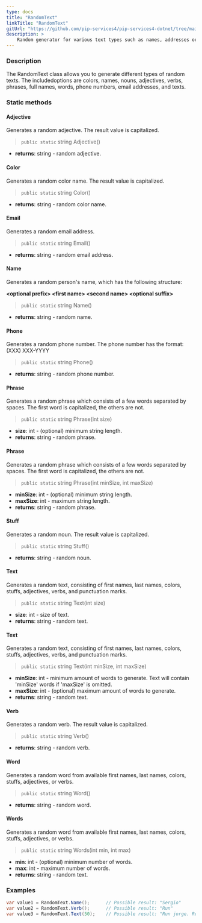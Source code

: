 ```yaml
---
type: docs
title: "RandomText"
linkTitle: "RandomText"
gitUrl: "https://github.com/pip-services4/pip-services4-dotnet/tree/main/pip-services4-data-dotnet"
description: >
    Random generator for various text types such as names, addresses or phone numbers.
---
```


### Description

The RandomText class allows you to generate different types of random texts. The includedoptions are colors, names, nouns, adjectives, verbs, phrases, full names, words, phone numbers, email addresses, and texts.


### Static methods

#### Adjective
Generates a random adjective.
The result value is capitalized.

> `public static` string Adjective() 

- **returns**: string - random adjective.

#### Color
Generates a random color name.
The result value is capitalized.

> `public static` string Color()

- **returns**: string - random color name.

#### Email
Generates a random email address.

> `public static` string Email()

- **returns**: string - random email address.

#### Name
Generates a random person's name, which has the following structure:

**\<optional prefix\> \<first name\> \<second name\> \<optional suffix\>**

> `public static` string Name()

- **returns**: string - random name.


#### Phone
Generates a random phone number.
The phone number has the format: (XXX) XXX-YYYY

> `public static` string Phone()

- **returns**: string - random phone number.


#### Phrase
Generates a random phrase which consists of a few words separated by spaces. 
The first word is capitalized, the others are not.

> `public static` string Phrase(int size) 

- **size**: int - (optional) minimum string length.
- **returns**: string -  random phrase.


#### Phrase
Generates a random phrase which consists of a few words separated by spaces. 
The first word is capitalized, the others are not.

> `public static` string Phrase(int minSize, int maxSize)  

- **minSize**: int - (optional) minimum string length.
- **maxSize**: int -  maximum string length.
- **returns**: string -  random phrase.


#### Stuff
Generates a random noun. The result value is capitalized.

> `public static` string Stuff()

- **returns**: string - random noun.


#### Text
Generates a random text, consisting of first names, last names, colors, stuffs, adjectives, verbs, and punctuation marks.

> `public static` string Text(int size)

- **size**: int - size of text.
- **returns**: string - random text.


#### Text
Generates a random text, consisting of first names, last names, colors, stuffs, adjectives, verbs, and punctuation marks.

> `public static` string Text(int minSize, int maxSize)

- **minSize**: int - minimum amount of words to generate. Text will contain 'minSize' words if 'maxSize' is omitted.
- **maxSize**: int -  (optional) maximum amount of words to generate.
- **returns**: string - random text.


#### Verb
Generates a random verb.
The result value is capitalized.

> `public static` string Verb()

- **returns**: string - random verb.


#### Word
Generates a random word from available first names, last names, colors, stuffs, adjectives, or verbs.

> `public static` string Word()

- **returns**: string - random word.

#### Words
Generates a random word from available first names, last names, colors, stuffs, adjectives, or verbs.

> `public static` string Words(int min, int max)

- **min**: int - (optional) minimum number of words.
- **max**: int - maximum number of words.
- **returns**: string - random text.

### Examples

```cs
var value1 = RandomText.Name();      // Possible result: "Sergio"
var value2 = RandomText.Verb();      // Possible result: "Run"
var value3 = RandomText.Text(50);    // Possible result: "Run jorge. Red high scream?"

```


